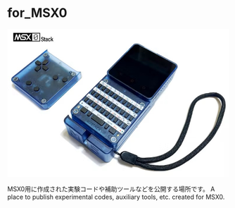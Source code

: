 # for_MSX0

<img src="./image/msx0.jpg" />

MSX0用に作成された実験コードや補助ツールなどを公開する場所です。
A place to publish experimental codes, auxiliary tools, etc. created for MSX0.
